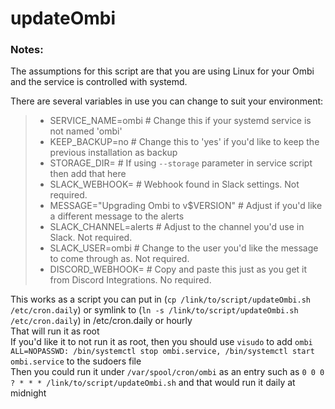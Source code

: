 # updateOmbi

### Notes:
The assumptions for this script are that you are using Linux for your Ombi and the service is controlled with systemd.  
 
There are several variables in use you can change to suit your environment:
> * SERVICE_NAME=ombi				# Change this if your systemd service is not named 'ombi'
> * KEEP_BACKUP=no				# Change this to 'yes' if you'd like to keep the previous installation as backup
> * STORAGE_DIR=				# If using `--storage` parameter in service script then add that here 
> * SLACK_WEBHOOK=				# Webhook found in Slack settings.  Not required.
> * MESSAGE="Upgrading Ombi to v$VERSION" 	# Adjust if you'd like a different message to the alerts
> * SLACK_CHANNEL=alerts			# Adjust to the channel you'd use in Slack. Not required.
> * SLACK_USER=ombi				# Change to the user you'd like the message to come through as. Not required.
> * DISCORD_WEBHOOK=                        	# Copy and paste this just as you get it from Discord Integrations. No required.

This works as a script you can put in (`cp /link/to/script/updateOmbi.sh /etc/cron.daily`) or symlink to (`ln -s /link/to/script/updateOmbi.sh /etc/cron.daily`) in /etc/cron.daily or hourly  
That will run it as root  
If you'd like it to not run it as root, then you should use `visudo` to add `ombi    ALL=NOPASSWD: /bin/systemctl stop ombi.service, /bin/systemctl start ombi.service` to the sudoers file  
Then you could run it under `/var/spool/cron/ombi` as an entry such as `0 0 0 ? * * * /link/to/script/updateOmbi.sh` and that would run it daily at midnight  
